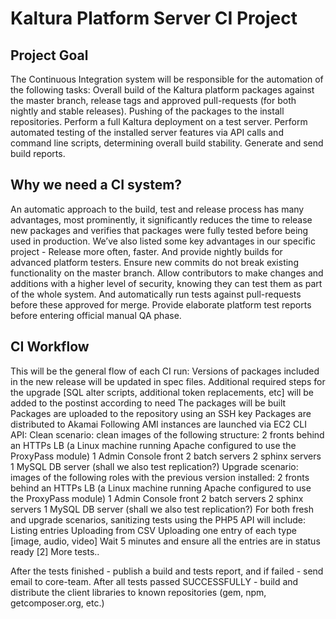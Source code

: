 Kaltura Platform Server CI Project
==================================

Project Goal
------------
The Continuous Integration system will be responsible for the automation of the following tasks:
Overall build of the Kaltura platform packages against the master branch, release tags and approved pull-requests (for both nightly and stable releases).
Pushing of the packages to the install repositories.
Perform a full Kaltura deployment on a test server.
Perform automated testing of the installed server features via API calls and command line scripts, determining overall build stability.
Generate and send build reports.

Why we need a CI system?
------------------------
An automatic approach to the build, test and release process has many advantages, most prominently, it significantly reduces the time to release new packages and verifies that packages were fully tested before being used in production.
We’ve also listed some key advantages in our specific project - 
Release more often, faster. And provide nightly builds for advanced platform testers.
Ensure new commits do not break existing functionality on the master branch.
Allow contributors to make changes and additions with a higher level of security, knowing they can test them as part of the whole system. And automatically run tests against pull-requests before these approved for merge.
Provide elaborate platform test reports before entering official manual QA phase.

CI Workflow
-----------
This will be the general flow of each CI run:
Versions of packages included in the new release will be updated in spec files.
Additional required steps for the upgrade [SQL alter scripts, additional token replacements, etc] will be added to the postinst according to need
The packages will be built
Packages are uploaded to the repository using an SSH key
Packages are distributed to Akamai
Following AMI instances are launched via EC2 CLI API:
Clean scenario: clean images of the following structure:
    2 fronts behind an HTTPs LB (a Linux machine running Apache configured to use the ProxyPass module)
    1 Admin Console front
    2 batch servers
    2 sphinx servers
    1 MySQL DB server (shall we also test replication?)
Upgrade scenario: images of the following roles with the previous version installed:
    2 fronts behind an HTTPs LB (a Linux machine running Apache configured to use the ProxyPass module)
    1 Admin Console front
    2 batch servers
    2 sphinx servers
    1 MySQL DB server (shall we also test replication?)
For both fresh and upgrade scenarios, sanitizing tests using the PHP5 API will include:
    Listing entries
    Uploading from CSV
    Uploading one entry of each type [image, audio, video]
    Wait 5 minutes and ensure all the entries are in status ready [2]
    More tests..

After the tests finished - publish a build and tests report, and if failed - send email to core-team. 
After all tests passed  SUCCESSFULLY - build and distribute the client libraries to known repositories (gem, npm, getcomposer.org, etc.)






